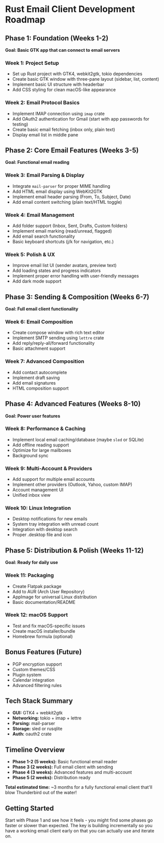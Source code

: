# Rust Email Client Development Roadmap

## Phase 1: Foundation (Weeks 1-2)
**Goal: Basic GTK app that can connect to email servers**

### Week 1: Project Setup
- Set up Rust project with GTK4, webkit2gtk, tokio dependencies
- Create basic GTK window with three-pane layout (sidebar, list, content)
- Implement basic UI structure with headerbar
- Add CSS styling for clean macOS-like appearance

### Week 2: Email Protocol Basics
- Implement IMAP connection using `imap` crate
- Add OAuth2 authentication for Gmail (start with app passwords for testing)
- Create basic email fetching (inbox only, plain text)
- Display email list in middle pane

## Phase 2: Core Email Features (Weeks 3-5)
**Goal: Functional email reading**

### Week 3: Email Parsing & Display
- Integrate `mail-parser` for proper MIME handling
- Add HTML email display using WebKit2GTK
- Implement email header parsing (From, To, Subject, Date)
- Add email content switching (plain text/HTML toggle)

### Week 4: Email Management
- Add folder support (Inbox, Sent, Drafts, Custom folders)
- Implement email marking (read/unread, flagged)
- Add email search functionality
- Basic keyboard shortcuts (j/k for navigation, etc.)

### Week 5: Polish & UX
- Improve email list UI (sender avatars, preview text)
- Add loading states and progress indicators
- Implement proper error handling with user-friendly messages
- Add dark mode support

## Phase 3: Sending & Composition (Weeks 6-7)
**Goal: Full email client functionality**

### Week 6: Email Composition
- Create compose window with rich text editor
- Implement SMTP sending using `lettre` crate
- Add reply/reply-all/forward functionality
- Basic attachment support

### Week 7: Advanced Composition
- Add contact autocomplete
- Implement draft saving
- Add email signatures
- HTML composition support

## Phase 4: Advanced Features (Weeks 8-10)
**Goal: Power user features**

### Week 8: Performance & Caching
- Implement local email caching/database (maybe `sled` or SQLite)
- Add offline reading support
- Optimize for large mailboxes
- Background sync

### Week 9: Multi-Account & Providers
- Add support for multiple email accounts
- Implement other providers (Outlook, Yahoo, custom IMAP)
- Account management UI
- Unified inbox view

### Week 10: Linux Integration
- Desktop notifications for new emails
- System tray integration with unread count
- Integration with desktop search
- Proper .desktop file and icon

## Phase 5: Distribution & Polish (Weeks 11-12)
**Goal: Ready for daily use**

### Week 11: Packaging
- Create Flatpak package
- Add to AUR (Arch User Repository)
- AppImage for universal Linux distribution
- Basic documentation/README

### Week 12: macOS Support
- Test and fix macOS-specific issues
- Create macOS installer/bundle
- Homebrew formula (optional)

## Bonus Features (Future)
- PGP encryption support
- Custom themes/CSS
- Plugin system
- Calendar integration
- Advanced filtering rules

## Tech Stack Summary
- **GUI:** GTK4 + webkit2gtk
- **Networking:** tokio + imap + lettre
- **Parsing:** mail-parser
- **Storage:** sled or rusqlite
- **Auth:** oauth2 crate

## Timeline Overview
- **Phase 1-2 (5 weeks):** Basic functional email reader
- **Phase 3 (2 weeks):** Full email client with sending
- **Phase 4 (3 weeks):** Advanced features and multi-account
- **Phase 5 (2 weeks):** Distribution ready

**Total estimated time:** ~3 months for a fully functional email client that'll blow Thunderbird out of the water!

## Getting Started
Start with Phase 1 and see how it feels - you might find some phases go faster or slower than expected. The key is building incrementally so you have a working email client early on that you can actually use and iterate on.
